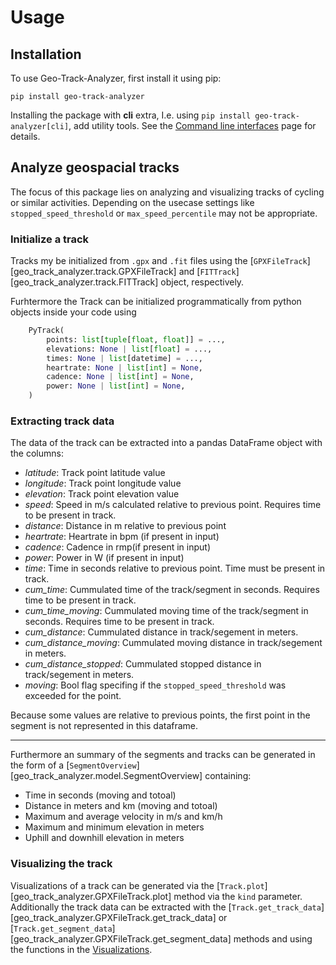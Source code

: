 # Usage

## Installation

To use Geo-Track-Analyzer, first install it using pip:

```shell
pip install geo-track-analyzer
```

Installing the package with **cli** extra, I.e. using `pip install geo-track-analyzer[cli]`, add utility tools. See the [Command line interfaces](cli.md) page for details.


## Analyze geospacial tracks

The focus of this package lies on analyzing and visualizing tracks of cycling or similar activities. Depending on the usecase settings like `stopped_speed_threshold` or `max_speed_percentile` may not be appropriate.

### Initialize a track

Tracks my be initialized from `.gpx` and `.fit` files using the [`GPXFileTrack`][geo_track_analyzer.track.GPXFileTrack] and [`FITTrack`][geo_track_analyzer.track.FITTrack] object, respectively.

Furhtermore the Track can be initialized programmatically from python objects inside your code using

```python
    PyTrack(
        points: list[tuple[float, float]] = ...,
        elevations: None | list[float] = ...,
        times: None | list[datetime] = ...,
        heartrate: None | list[int] = None,
        cadence: None | list[int] = None,
        power: None | list[int] = None,
    )
```

### Extracting track data

The data of the track can be extracted into a pandas DataFrame object with the columns:

* *latitude*: Track point latitude value
* *longitude*: Track point longitude value
* *elevation*: Track point elevation value
* *speed*: Speed in m/s calculated relative to previous point. Requires time to be present in track.
* *distance*: Distance in m relative to previous point
* *heartrate*: Heartrate in bpm (if present in input)
* *cadence*: Cadence in rmp(if present in input)
* *power*: Power in W (if present in input)
* *time*: Time in seconds relative to previous point. Time must be present in track.
* *cum_time*: Cummulated time of the track/segment in seconds.  Requires time to be present in track.
* *cum_time_moving*: Cummulated moving time of the track/segment in seconds.  Requires time to be present in track.
* *cum_distance*: Cummulated distance in track/segement in meters.
* *cum_distance_moving*:  Cummulated moving distance in track/segement in meters.
* *cum_distance_stopped*:  Cummulated stopped distance in track/segement in meters.
* *moving*: Bool flag specifing if the `stopped_speed_threshold` was exceeded for the point.

Because some values are relative to previous points, the first point in the segment is not represented in this dataframe.

----------------

Furthermore an summary of the segments and tracks can be generated in the form of a [`SegmentOverview`][geo_track_analyzer.model.SegmentOverview] containing:

* Time in seconds (moving and totoal)
* Distance in meters and km (moving and totoal)
* Maximum and average velocity in m/s and km/h
* Maximum and minimum elevation in meters
* Uphill and downhill elevation in meters

### Visualizing the track


Visualizations of a track can be generated via the [`Track.plot`][geo_track_analyzer.GPXFileTrack.plot] method via the `kind` parameter. Additionally the
track data can be extracted with the [`Track.get_track_data`][geo_track_analyzer.GPXFileTrack.get_track_data] or [`Track.get_segment_data`][geo_track_analyzer.GPXFileTrack.get_segment_data]
methods and using the functions in the [Visualizations](visualizations.md).